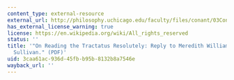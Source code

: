 ```yaml
---
content_type: external-resource
external_url: http://philosophy.uchicago.edu/faculty/files/conant/03ConantDiamond.pdf
has_external_license_warning: true
license: https://en.wikipedia.org/wiki/All_rights_reserved
status: ''
title: '"On Reading the Tractatus Resolutely: Reply to Meredith Williams and Peter
  Sullivan." (PDF)'
uid: 3caa61ac-936d-45fb-b95b-8132b8a7546e
wayback_url: ''
---
```

